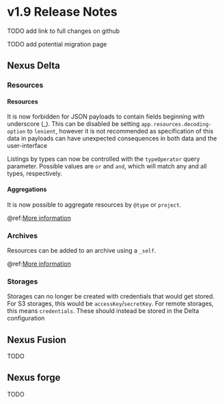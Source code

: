 # v1.9 Release Notes

TODO add link to full changes on github

TODO add potential migration page

## Nexus Delta

### Resources

#### Resources

It is now forbidden for JSON payloads to contain fields beginning with underscore (_). This can be disabled be setting `app.resources.decoding-option` to `lenient`, however it is not recommended as specification of this data in payloads can have unexpected consequences in both data and the user-interface

Listings by types can now be controlled with the `typeOperator` query parameter. Possible values are `or` and `and`, which will match any and all types, respectively.

#### Aggregations

It is now possible to aggregate resources by `@type` or `project`.

@ref:[More information](../delta/api/resources-api.md#aggregations)

### Archives

Resources can be added to an archive using a `_self`.

@ref:[More information](../delta/api/archives-api.md#payload)

### Storages

Storages can no longer be created with credentials that would get stored. For S3 storages, this would be `accessKey`/`secretKey`. For remote storages, this means `credentials`. These should instead be stored in the Delta configuration

## Nexus Fusion

TODO

## Nexus forge

TODO
